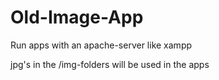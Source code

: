# Old-Image-App

Run apps with an apache-server like xampp

jpg's in the /img-folders will be used in the apps
